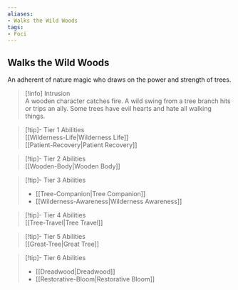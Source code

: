 ```yaml
---
aliases:
- Walks the Wild Woods
tags:
- Foci
---
```


  
## Walks the Wild Woods  
An adherent of nature magic who draws on the power and strength of trees.  
 >[!info] Intrusion  
>A wooden character catches fire. A wild swing from a tree branch hits or trips an ally. Some trees have evil hearts and hate all walking things.   

>[!tip]- Tier 1 Abilities  
>[[Wilderness-Life|Wilderness Life]]  
>[[Patient-Recovery|Patient Recovery]]  

>[!tip]- Tier 2 Abilities  
>[[Wooden-Body|Wooden Body]]  

>[!tip]- Tier 3 Abilities  
>- [[Tree-Companion|Tree Companion]]  
>- [[Wilderness-Awareness|Wilderness Awareness]]  

>[!tip]- Tier 4 Abilities  
>[[Tree-Travel|Tree Travel]]  

>[!tip]- Tier 5 Abilities  
>[[Great-Tree|Great Tree]]  

>[!tip]- Tier 6 Abilities  
>- [[Dreadwood|Dreadwood]]  
>- [[Restorative-Bloom|Restorative Bloom]]